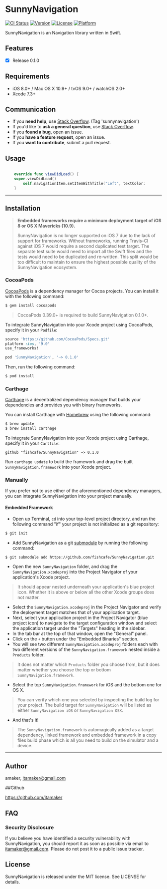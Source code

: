 # SunnyNavigation

[![CI Status](http://img.shields.io/travis/amaker/SunnyNavigation.svg?style=flat)](https://travis-ci.org/amaker/SunnyNavigation)
[![Version](https://img.shields.io/cocoapods/v/SunnyNavigation.svg?style=flat)](http://cocoapods.org/pods/SunnyNavigation)
[![License](https://img.shields.io/cocoapods/l/SunnyNavigation.svg?style=flat)](http://cocoapods.org/pods/SunnyNavigation)
[![Platform](https://img.shields.io/cocoapods/p/SunnyNavigation.svg?style=flat)](http://cocoapods.org/pods/SunnyNavigation)

SunnyNavigation is an Navigation library written in Swift.

## Features

- [x] Release 0.1.0

## Requirements

- iOS 8.0+ / Mac OS X 10.9+ / tvOS 9.0+ / watchOS 2.0+
- Xcode 7.3+

## Communication

- If you **need help**, use [Stack Overflow](http://stackoverflow.com/questions/tagged/sunnynavigation). (Tag 'sunnynavigation')
- If you'd like to **ask a general question**, use [Stack Overflow](http://stackoverflow.com/questions/tagged/sunnynavigation).
- If you **found a bug**, open an issue.
- If you **have a feature request**, open an issue.
- If you **want to contribute**, submit a pull request.


## Usage


```swift

	override func viewDidLoad() {
	super.viewDidLoad()
		self.navigationItem.setItemWithTitle("Left", textColor: 		UIColor.blueColor(), size: 20, type: .left) 
	}


```

---



## Installation

> **Embedded frameworks require a minimum deployment target of iOS 8 or OS X Mavericks (10.9).**
>
> SunnyNavigation is no longer supported on iOS 7 due to the lack of support for frameworks. Without frameworks, running Travis-CI against iOS 7 would require a second duplicated test target. The separate test suite would need to import all the Swift files and the tests would need to be duplicated and re-written. This split would be too difficult to maintain to ensure the highest possible quality of the SunnyNavigation ecosystem.

### CocoaPods

[CocoaPods](http://cocoapods.org) is a dependency manager for Cocoa projects. You can install it with the following command:

```bash
$ gem install cocoapods
```

> CocoaPods 0.39.0+ is required to build SunnyNavigation 0.1.0+.

To integrate SunnyNavigation into your Xcode project using CocoaPods, specify it in your `Podfile`:

```ruby
source 'https://github.com/CocoaPods/Specs.git'
platform :ios, '9.0'
use_frameworks!

pod 'SunnyNavigation', '~> 0.1.0'
```

Then, run the following command:

```bash
$ pod install
```

### Carthage

[Carthage](https://github.com/Carthage/Carthage) is a decentralized dependency manager that builds your dependencies and provides you with binary frameworks.

You can install Carthage with [Homebrew](http://brew.sh/) using the following command:

```bash
$ brew update
$ brew install carthage
```

To integrate SunnyNavigation into your Xcode project using Carthage, specify it in your `Cartfile`:

```ogdl
github "fishcafe/SunnyNavigation" ~> 0.1.0
```

Run `carthage update` to build the framework and drag the built `SunnyNavigation.framework` into your Xcode project.

### Manually

If you prefer not to use either of the aforementioned dependency managers, you can integrate SunnyNavigation into your project manually.

#### Embedded Framework

- Open up Terminal, `cd` into your top-level project directory, and run the following command "if" your project is not initialized as a git repository:

```bash
$ git init
```

- Add SunnyNavigation as a git [submodule](http://git-scm.com/docs/git-submodule) by running the following command:

```bash
$ git submodule add https://github.com/fishcafe/SunnyNavigation.git
```

- Open the new `SunnyNavigation` folder, and drag the `SunnyNavigation.xcodeproj` into the Project Navigator of your application's Xcode project.

> It should appear nested underneath your application's blue project icon. Whether it is above or below all the other Xcode groups does not matter.

- Select the `SunnyNavigation.xcodeproj` in the Project Navigator and verify the deployment target matches that of your application target.
- Next, select your application project in the Project Navigator (blue project icon) to navigate to the target configuration window and select the application target under the "Targets" heading in the sidebar.
- In the tab bar at the top of that window, open the "General" panel.
- Click on the `+` button under the "Embedded Binaries" section.
- You will see two different `SunnyNavigation.xcodeproj` folders each with two different versions of the `SunnyNavigation.framework` nested inside a `Products` folder.

> It does not matter which `Products` folder you choose from, but it does matter whether you choose the top or bottom `SunnyNavigation.framework`. 

- Select the top `SunnyNavigation.framework` for iOS and the bottom one for OS X.

> You can verify which one you selected by inspecting the build log for your project. The build target for `SunnyNavigation` will be listed as either `SunnyNavigation iOS` or `SunnyNavigation OSX`.

- And that's it!

> The `SunnyNavigation.framework` is automagically added as a target dependency, linked framework and embedded framework in a copy files build phase which is all you need to build on the simulator and a device.

---


## Author

amaker, itamaker@gmail.com


##Github

https://github.com/itamaker



## FAQ

### Security Disclosure

If you believe you have identified a security vulnerability with SunnyNavigation, you should report it as soon as possible via email to itamaker@gmail.com. Please do not post it to a public issue tracker.

## License

SunnyNavigation is released under the MIT license. See LICENSE for details.


